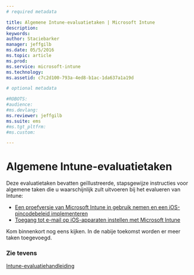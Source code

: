 ```yaml
---
# required metadata

title: Algemene Intune-evaluatietaken | Microsoft Intune
description:
keywords:
author: Staciebarker
manager: jeffgilb
ms.date: 05/5/2016
ms.topic: article
ms.prod:
ms.service: microsoft-intune
ms.technology:
ms.assetid: c7c2d100-793a-4ed8-b1ac-1da637a1a19d

# optional metadata

#ROBOTS:
#audience:
#ms.devlang:
ms.reviewer: jeffgilb
ms.suite: ems
#ms.tgt_pltfrm:
#ms.custom:

---
```



# Algemene Intune-evaluatietaken

Deze evaluatietaken bevatten geïllustreerde, stapsgewijze instructies voor algemene taken die u waarschijnlijk zult uitvoeren bij het evalueren van Intune:

- [Een proefversie van Microsoft Intune in gebruik nemen en een iOS-pincodebeleid implementeren](start-a-microsoft-intune-trial-and-deploy-ios-pin-policy.md)
- [Toegang tot e-mail op iOS-apparaten instellen met Microsoft Intune](set-up-email-access-for-ios-devices-using-microsoft-intune.md)

Kom binnenkort nog eens kijken. In de nabije toekomst worden er meer taken toegevoegd.

### Zie tevens
[Intune-evaluatiehandleiding](get-started-with-a-30-day-trial-of-microsoft-intune.md)


<!--HONumber=May16_HO1-->


